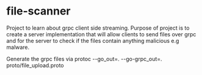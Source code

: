 # file-scanner

Project to learn about grpc client side streaming. Purpose of project is to create a server implementation that will allow clients to send files over grpc and for the server to check if the files contain anything malicious e.g malware.

Generate the grpc files via protoc --go_out=. --go-grpc_out=. proto/file_upload.proto